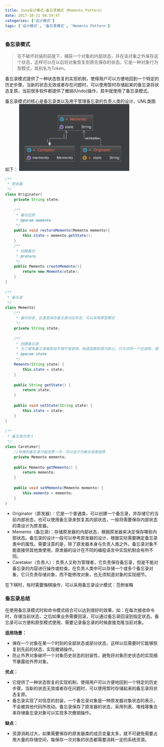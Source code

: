 ```yaml
---
title: Java设计模式-备忘录模式（Memento Pattern）
date: 2017-10-31 08:59:47
categories: ['设计模式']
tags: ['设计模式', '备忘录模式', 'Memento Pattern']
---
```


### 备忘录模式
> 在不破坏封装的前提下，捕获一个对象的内部状态，并在该对象之外保存这个状态，这样可以在以后将对象恢复到原先保存的状态。它是一种对象行为型模式，其别名为Token。

备忘录模式提供了一种状态恢复的实现机制，使得用户可以方便地回到一个特定的历史步骤，当新的状态无效或者存在问题时，可以使用暂时存储起来的备忘录将状态复原，当前很多软件都提供了撤销(Undo)操作，其中就使用了备忘录模式。

备忘录模式的核心是备忘录类以及用于管理备忘录的负责人类的设计，UML类图如下：
![](/images/old/20171102屏幕快照2017-10-31上午9.22.13.png)<!-- more -->
```java
/**
 * 原发器
 */
class Originator{
    private String state;

    /**
     * 备份还原
     * @param memento
     */
    public void restoreMemento(Memento memento){
        this.state = memento.getState();
    }
    /**
     * 创建备份
     * @return
     */
    public Memento createMemento(){
        return new Memento(state);
    }
}

/**
 * 备忘录
 */
class Memento{
    /**
     * 备份状态，这里是保存备忘录对应状态，可以采用原型模式
     */
    private String state;

    /**
     * 创建备忘录
     * 为了避免备忘录被其他不相干类使用，构造函数权限为默认，只允许同一个包调用，或者设置类为默认权限
     * @param state
     */
    Memento(String state) {
        this.state = state;
    }

    public String getState() {
        return state;
    }

    public void setState(String state) {
        this.state = state;
    }
}

/**
 * 备忘录负责人
 */
class Caretaker{
    //存储的备忘录只能还原一次，可以设计为集合或者链表
    private Memento memento;

    public Memento getMemento() {
        return memento;
    }

    public void setMemento(Memento memento) {
        this.memento = memento;
    }
}
```
* Originator（原发器）：它是一个普通类，可以创建一个备忘录，并存储它的当前内部状态，也可以使用备忘录来恢复其内部状态，一般将需要保存内部状态的类设计为原发器。
* Memento（备忘录)：存储原发器的内部状态，根据原发器来决定保存哪些内部状态。备忘录的设计一般可以参考原发器的设计，根据实际需要确定备忘录类中的属性。需要注意的是，除了原发器本身与负责人类之外，备忘录对象不能直接供其他类使用，原发器的设计在不同的编程语言中实现机制会有所不同。
* Caretaker（负责人）：负责人又称为管理者，它负责保存备忘录，但是不能对备忘录的内容进行操作或检查。在负责人类中可以存储一个或多个备忘录对象，它只负责存储对象，而不能修改对象，也无须知道对象的实现细节。

在下棋时，有时需要悔棋操作，可以采用备忘录设计模式：范例省略

### 备忘录总结
在使用备忘录模式时和命令模式结合可以达到很好的效果，如：在每次接收命令时，存储当前状态，之后如果业务需要回滚，可以通过备忘录回滚到指定状态。备忘录可以方便和原型模式使用，需要记录备忘录的时候直接克隆当前对象。

**适用场景：**
* 保存一个对象在某一个时刻的全部状态或部分状态，这样以后需要时它能够恢复到先前的状态，实现撤销操作。
* 防止外界对象破坏一个对象历史状态的封装性，避免将对象历史状态的实现细节暴露给外界对象。

**优点：**
* 它提供了一种状态恢复的实现机制，使得用户可以方便地回到一个特定的历史步骤，当新的状态无效或者存在问题时，可以使用暂时存储起来的备忘录将状态复原。
* 备忘录实现了对信息的封装，一个备忘录对象是一种原发器对象状态的表示，不会被其他代码所改动。备忘录保存了原发器的状态，采用列表、堆栈等集合来存储备忘录对象可以实现多次撤销操作。

**缺点：**
* 资源消耗过大，如果需要保存的原发器类的成员变量太多，就不可避免需要占用大量的存储空间，每保存一次对象的状态都需要消耗一定的系统资源。
